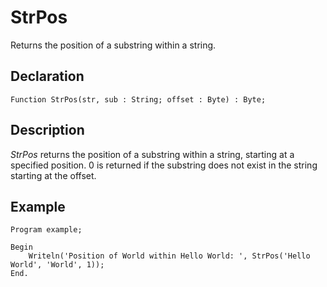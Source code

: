 # StrPos

Returns the position of a substring within a string.

## Declaration

    Function StrPos(str, sub : String; offset : Byte) : Byte;

## Description

*StrPos* returns the position of a substring within a string, starting at
a specified position. 0 is returned if the substring does not exist in
the string starting at the offset.

## Example ##

```
Program example;

Begin
    Writeln('Position of World within Hello World: ', StrPos('Hello World', 'World', 1));
End.
```
